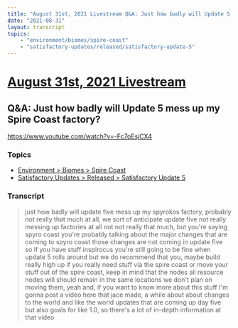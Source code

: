 ```yaml
---
title: "August 31st, 2021 Livestream Q&A: Just how badly will Update 5 mess up my Spire Coast factory?"
date: "2021-08-31"
layout: transcript
topics:
    - "environment/biomes/spire-coast"
    - "satisfactory-updates/released/satisfactory-update-5"
---
```

# [August 31st, 2021 Livestream](../2021-08-31.md)
## Q&A: Just how badly will Update 5 mess up my Spire Coast factory?
https://www.youtube.com/watch?v=-Fc7oEsjCX4

### Topics
* [Environment > Biomes > Spire Coast](../topics/environment/biomes/spire-coast.md)
* [Satisfactory Updates > Released > Satisfactory Update 5](../topics/satisfactory-updates/released/satisfactory-update-5.md)

### Transcript

> just how badly will update five mess up my spyrokos factory, probably not really that much at all, we sort of anticipate update five not really messing up factories at all not not really that much, but you're saying spyro coast you're probably talking about the major changes that are coming to spyro coast those changes are not coming in update five so if you have stuff inspirocus you're still going to be fine when update 5 rolls around but we do recommend that you, maybe build really high up if you really need stuff via the spire coast or move your stuff out of the spire coast, keep in mind that the nodes all resource nodes will should remain in the same locations we don't plan on moving them, yeah and, if you want to know more about this stuff I'm gonna post a video here that jace made, a while about about changes to the world and like the world updates that are coming up day five but also goals for like 1.0, so there's a lot of in-depth information at that video

